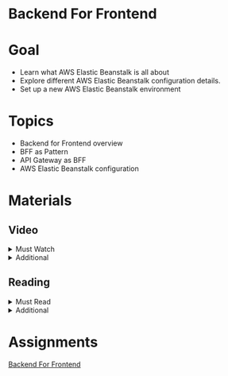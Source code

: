 # Backend For Frontend

# Goal

- Learn what AWS Elastic Beanstalk is all about
- Explore different AWS Elastic Beanstalk configuration details.
- Set up a new AWS Elastic Beanstalk environment

# Topics

- Backend for Frontend overview
- BFF as Pattern
- API Gateway as BFF
- AWS Elastic Beanstalk configuration

# Materials

## Video

<details>
  <summary>Must Watch</summary>

  The following content provides enough info to complete the task.

  <blockquote>

  <details>
    <summary>In English</summary>

   <blockquote>

   - [TBD](https://videoportal.epam.com/), ~0 mins
   </blockquote>
  </details>

  <details>
    <summary>In Russian</summary>

   <blockquote>

   - [RU Introduction](https://videoportal.epam.com/video/MRwdYoVdkwMXOOXNa3bL), ~1 mins
   - [RU Theory and concepts](https://videoportal.epam.com/video/9w0kaE2kl6xxezp5YeLn), ~16 mins
   - [RU Elastic Beanstalk](https://videoportal.epam.com/video/59pZaAyDzMrVM49yaNzq), ~7 mins
   - [RU Demo](https://videoportal.epam.com/video/njDdYP6ERkrdkG6872Xb), ~15 mins
   - [RU Deploy and delete an application with AWS Elastic Beanstalk](https://videoportal.epam.com/video/9w0kaEMkgADoxK5aeLnD), ~55mins
   - [RU Questions](https://videoportal.epam.com/video/nDBqYL4xgvk00oZdYXER), ~7 mins
   </blockquote>
  </details>

  </blockquote>

</details>

<details>
  <summary>Additional</summary>

  The following content provides more info for further studies.

  <blockquote>

  - [Backends For Frontends Pattern](https://www.youtube.com/watch?v=wgD9t3R3x-w), ~12 mins
  - [Why Backend for Frontend Is Key to Your Microservices Journey](https://www.youtube.com/watch?v=PwgQZ8eCGxA), ~43 mins
  - [Deploy your code, scale, and lower cloud costs using Elastic Beanstalk](https://www.youtube.com/watch?v=o4clRJuH9xU), ~56 mins
  - [Microservices on AWS: Lambda VS Elastic Beanstalk](https://www.youtube.com/watch?v=UknlE_OMobY), ~64 mins
  </blockquote>

</details>

## Reading

<details>
  <summary>Must Read</summary>

  The following content provides enough info to complete the task.

  <blockquote>

  - [Service roles, instance profiles, and user policies](https://docs.aws.amazon.com/elasticbeanstalk/latest/dg/concepts-roles.html)
  - [Managing environments](https://docs.aws.amazon.com/elasticbeanstalk/latest/dg/using-features.managing.html)
  - [Deploying Node.js applications to Elastic Beanstalk](https://docs.aws.amazon.com/elasticbeanstalk/latest/dg/create_deploy_nodejs.html)
  </blockquote>

</details>

<details>
  <summary>Additional</summary>

  The following content provides more info for further studies.

  <blockquote>

  - [Deploying an Express application to Elastic Beanstalk](https://docs.aws.amazon.com/elasticbeanstalk/latest/dg/create_deploy_nodejs_express.html)
  - [Basic health reporting](https://docs.aws.amazon.com/elasticbeanstalk/latest/dg/using-features.healthstatus.html)
  - [AWS Elastic Beanstalk security](https://docs.aws.amazon.com/elasticbeanstalk/latest/dg/security.html)
</blockquote>

</details>

# Assignments

[Backend For Frontend](./task.md)
